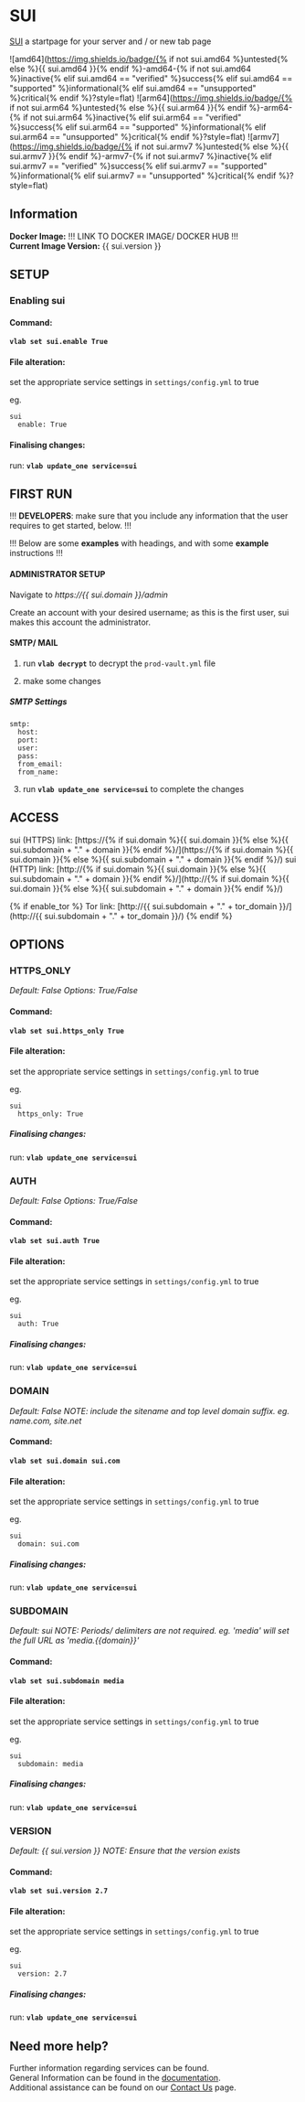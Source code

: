 # SUI

[SUI](https://gitlab.com/WillFantom/sui) a startpage for your server and / or new tab page

![amd64](https://img.shields.io/badge/{% if not sui.amd64 %}untested{% else %}{{ sui.amd64 }}{% endif %}-amd64-{% if not sui.amd64 %}inactive{% elif sui.amd64 == "verified" %}success{% elif sui.amd64 == "supported" %}informational{% elif sui.amd64 == "unsupported" %}critical{% endif %}?style=flat)
![arm64](https://img.shields.io/badge/{% if not sui.arm64 %}untested{% else %}{{ sui.arm64 }}{% endif %}-arm64-{% if not sui.arm64 %}inactive{% elif sui.arm64 == "verified" %}success{% elif sui.arm64 == "supported" %}informational{% elif sui.arm64 == "unsupported" %}critical{% endif %}?style=flat)
![armv7](https://img.shields.io/badge/{% if not sui.armv7 %}untested{% else %}{{ sui.armv7 }}{% endif %}-armv7-{% if not sui.armv7 %}inactive{% elif sui.armv7 == "verified" %}success{% elif sui.armv7 == "supported" %}informational{% elif sui.armv7 == "unsupported" %}critical{% endif %}?style=flat)

## Information


**Docker Image:** !!! LINK TO DOCKER IMAGE/ DOCKER HUB !!!  
**Current Image Version:** {{ sui.version }}

## SETUP

### Enabling sui

#### Command:

**`vlab set sui.enable True`**

#### File alteration:

set the appropriate service settings in `settings/config.yml` to true

eg.
```
sui
  enable: True
```

#### Finalising changes:

run: **`vlab update_one service=sui`**

## FIRST RUN

!!! **DEVELOPERS**: make sure that you include any information that the user requires to get started, below. !!!

!!! Below are some **examples** with headings, and with some **example** instructions !!!

#### ADMINISTRATOR SETUP

Navigate to *https://{{ sui.domain }}/admin*

Create an account with your desired username; as this is the first user, sui makes this account the administrator.

#### SMTP/ MAIL

1. run **`vlab decrypt`** to decrypt the `prod-vault.yml` file

2. make some changes


##### SMTP Settings
```
smtp:
  host:
  port:
  user:
  pass:
  from_email:
  from_name:
```

3. run **`vlab update_one service=sui`** to complete the changes


## ACCESS

sui (HTTPS) link: [https://{% if sui.domain %}{{ sui.domain }}{% else %}{{ sui.subdomain + "." + domain }}{% endif %}/](https://{% if sui.domain %}{{ sui.domain }}{% else %}{{ sui.subdomain + "." + domain }}{% endif %}/)
sui (HTTP) link: [http://{% if sui.domain %}{{ sui.domain }}{% else %}{{ sui.subdomain + "." + domain }}{% endif %}/](http://{% if sui.domain %}{{ sui.domain }}{% else %}{{ sui.subdomain + "." + domain }}{% endif %}/)

{% if enable_tor %}
Tor link: [http://{{ sui.subdomain + "." + tor_domain }}/](http://{{ sui.subdomain + "." + tor_domain }}/)
{% endif %}

## OPTIONS

### HTTPS_ONLY
*Default: False*
*Options: True/False*

#### Command:

**`vlab set sui.https_only True`**

#### File alteration:

set the appropriate service settings in `settings/config.yml` to true

eg.
```
sui
  https_only: True
```

##### Finalising changes:

run: **`vlab update_one service=sui`**

### AUTH
*Default: False*
*Options: True/False*

#### Command:

**`vlab set sui.auth True`**

#### File alteration:

set the appropriate service settings in `settings/config.yml` to true

eg.
```
sui
  auth: True
```

##### Finalising changes:

run: **`vlab update_one service=sui`**

### DOMAIN
*Default: False*
*NOTE: include the sitename and top level domain suffix. eg. name.com, site.net*

#### Command:

**`vlab set sui.domain sui.com`**

#### File alteration:

set the appropriate service settings in `settings/config.yml` to true

eg.
```
sui
  domain: sui.com
```

##### Finalising changes:

run: **`vlab update_one service=sui`**

### SUBDOMAIN
*Default: sui*
*NOTE: Periods/ delimiters are not required. eg. 'media' will set the full URL as 'media.{{domain}}'*

#### Command:

**`vlab set sui.subdomain media`**

#### File alteration:

set the appropriate service settings in `settings/config.yml` to true

eg.
```
sui
  subdomain: media
```

##### Finalising changes:

run: **`vlab update_one service=sui`**

### VERSION
*Default: {{  sui.version  }}*
*NOTE: Ensure that the version exists*

#### Command:

**`vlab set sui.version 2.7`**

#### File alteration:

set the appropriate service settings in `settings/config.yml` to true

eg.
```
sui
  version: 2.7
```

##### Finalising changes:

run: **`vlab update_one service=sui`**

## Need more help?
Further information regarding services can be found. \
General Information can be found in the [documentation](https://docs.vivumlab.com). \
Additional assistance can be found on our [Contact Us](https://docs.vivumlab.com/Contact-us) page.

